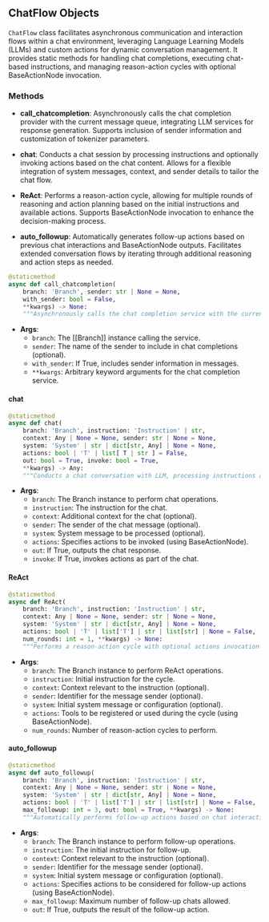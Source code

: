 
## ChatFlow Objects

`ChatFlow` class facilitates asynchronous communication and interaction flows within a chat environment, leveraging Language Learning Models (LLMs) and custom actions for dynamic conversation management. It provides static methods for handling chat completions, executing chat-based instructions, and managing reason-action cycles with optional BaseActionNode invocation.

### Methods

- **call_chatcompletion**: Asynchronously calls the chat completion provider with the current message queue, integrating LLM services for response generation. Supports inclusion of sender information and customization of tokenizer parameters.

- **chat**: Conducts a chat session by processing instructions and optionally invoking actions based on the chat content. Allows for a flexible integration of system messages, context, and sender details to tailor the chat flow.

- **ReAct**: Performs a reason-action cycle, allowing for multiple rounds of reasoning and action planning based on the initial instructions and available actions. Supports BaseActionNode invocation to enhance the decision-making process.

- **auto_followup**: Automatically generates follow-up actions based on previous chat interactions and BaseActionNode outputs. Facilitates extended conversation flows by iterating through additional reasoning and action steps as needed.


```python
@staticmethod
async def call_chatcompletion(
	branch: 'Branch', sender: str | None = None,
    with_sender: bool = False,
    **kwargs) -> None:
    """Asynchronously calls the chat completion service with the current message queue."""
```

- **Args**:
  - `branch`: The [[Branch]] instance calling the service.
  - `sender`: The name of the sender to include in chat completions (optional).
  - `with_sender`: If True, includes sender information in messages.
  - `**kwargs`: Arbitrary keyword arguments for the chat completion service.

#### chat

```python
@staticmethod
async def chat(
	branch: 'Branch', instruction: 'Instruction' | str,
	context: Any | None = None, sender: str | None = None,
	system: 'System' | str | dict[str, Any] | None = None,
    actions: bool | 'T' | list[ T | str ] = False,
    out: bool = True, invoke: bool = True,
    **kwargs) -> Any:
    """Conducts a chat conversation with LLM, processing instructions and system messages, optionally invoking actions."""
```

- **Args**:
  - `branch`: The Branch instance to perform chat operations.
  - `instruction`: The instruction for the chat.
  - `context`: Additional context for the chat (optional).
  - `sender`: The sender of the chat message (optional).
  - `system`: System message to be processed (optional).
  - `actions`: Specifies actions to be invoked (using BaseActionNode).
  - `out`: If True, outputs the chat response.
  - `invoke`: If True, invokes actions as part of the chat.

#### ReAct

```python
@staticmethod
async def ReAct(
	branch: 'Branch', instruction: 'Instruction' | str,
    context: Any | None = None, sender: str | None = None,
    system: 'System' | str | dict[str, Any] | None = None,
    actions: bool | 'T' | list['T'] | str | list[str] | None = False,
    num_rounds: int = 1, **kwargs) -> None:
    """Performs a reason-action cycle with optional actions invocation over multiple rounds."""
```

- **Args**:
  - `branch`: The Branch instance to perform ReAct operations.
  - `instruction`: Initial instruction for the cycle.
  - `context`: Context relevant to the instruction (optional).
  - `sender`: Identifier for the message sender (optional).
  - `system`: Initial system message or configuration (optional).
  - `actions`: Tools to be registered or used during the cycle (using BaseActionNode).
  - `num_rounds`: Number of reason-action cycles to perform.

#### auto_followup

```python
@staticmethod
async def auto_followup(
	branch: 'Branch', instruction: 'Instruction' | str,
    context: Any | None = None, sender: str | None = None,
    system: 'System' | str | dict[str, Any] | None = None,
    actions: bool | 'T' | list['T'] | str | list[str] | None = False,
    max_followup: int = 3, out: bool = True, **kwargs) -> None:
    """Automatically performs follow-up actions based on chat interactions and actions invocations."""
```

- **Args**:
  - `branch`: The Branch instance to perform follow-up operations.
  - `instruction`: The initial instruction for follow-up.
  - `context`: Context relevant to the instruction (optional).
  - `sender`: Identifier for the message sender (optional).
  - `system`: Initial system message or configuration (optional).
  - `actions`: Specifies actions to be considered for follow-up actions (using BaseActionNode).
  - `max_followup`: Maximum number of follow-up chats allowed.
  - `out`: If True, outputs the result of the follow-up action.
